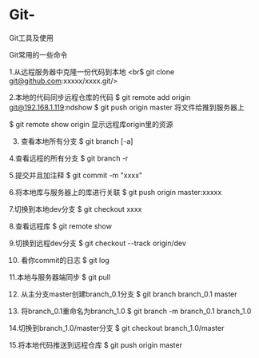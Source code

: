 # Git-
Git工具及使用

Git常用的一些命令

1.从远程服务器中克隆一份代码到本地
<br$ git clone git@github.com:xxxxx/xxxx.git/>

2.本地的代码同步远程仓库的代码
$ git remote add origin git@192.168.1.119:ndshow
$ git push origin master 将文件给推到服务器上 

$ git remote show origin 显示远程库origin里的资源 

3. 查看本地所有分支 
$ git branch [-a]

4.查看远程的所有分支 
$ git branch -r

5.提交并且加注释 
$ git commit -m "xxxx"

6.将本地库与服务器上的库进行关联 
$ git push origin master:xxxxx

7.切换到本地dev分支
$ git checkout xxxx

8.查看远程库
$ git remote show 

9.切换到远程dev分支
$ git checkout --track origin/dev 

10. 看你commit的日志
$ git log

11.本地与服务器端同步
$ git pull

12. 从主分支master创建branch_0.1分支
$ git branch branch_0.1 master

13. 将branch_0.1重命名为branch_1.0
$ git branch -m branch_0.1 branch_1.0

14.切换到branch_1.0/master分支
$ git checkout branch_1.0/master 

15.将本地代码推送到远程仓库
$ git push origin master




